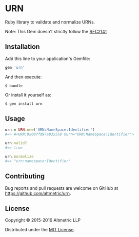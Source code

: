 # URN

Ruby library to validate and normalize URNs.

Note: This Gem doesn't strictly follow the [RFC2141](https://www.ietf.org/rfc/rfc2141.txt)

## Installation

Add this line to your application's Gemfile:

```ruby
gem 'urn'
```

And then execute:

    $ bundle

Or install it yourself as:

    $ gem install urn

## Usage

```ruby
urn = URN.new('URN:NameSpace:Identifier')
#=> #<URN:0x007fd97a835558 @urn="URN:NameSpace:Identifier">

urn.valid?
#=> true

urn.normalize
#=> "urn:namespace:Identifier"
```

## Contributing

Bug reports and pull requests are welcome on GitHub at https://github.com/altmetric/urn.


## License

Copyright © 2015-2016 Altmetric LLP

Distributed under the [MIT License](http://opensource.org/licenses/MIT).
